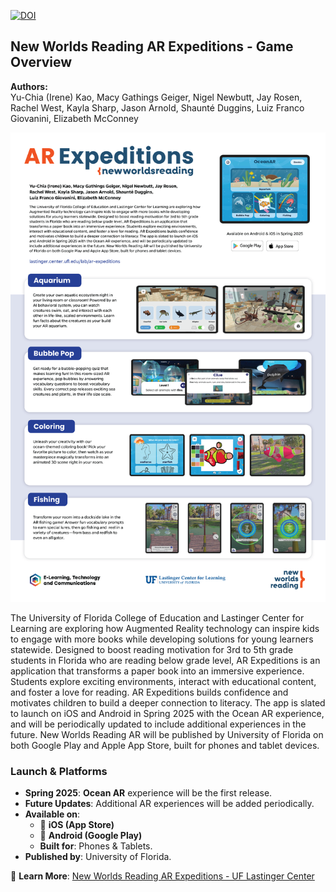 [![DOI](https://zenodo.org/badge/DOI/10.5281/zenodo.15546758.svg)](https://doi.org/10.5281/zenodo.15546758)

## New Worlds Reading AR Expeditions - Game Overview

**Authors:**  
Yu-Chia (Irene) Kao, Macy Gathings Geiger, Nigel Newbutt, Jay Rosen, Rachel West, Kayla Sharp, Jason Arnold, Shaunté Duggins, Luiz Franco Giovanini, Elizabeth McConney  

![Game Overview Poster](https://github.com/UF-College-of-Education/UF-AI-Summit-New-Worlds-Reading-AR-Expeditions-Game-Overview/blob/main/AI%20Summit%20Poster%202%20-%20New%20Worlds%20Reading%20AR%20Poster%20-%2024%20x%2036.png?raw=true)

The University of Florida College of Education and Lastinger Center for Learning are exploring how Augmented Reality technology can inspire kids to engage with more books while developing solutions for young learners statewide. Designed to boost reading motivation for 3rd to 5th grade students in Florida who are reading below grade level, AR Expeditions is an application that transforms a paper book into an immersive experience. Students explore exciting environments, interact with educational content, and foster a love for reading. AR Expeditions builds confidence and motivates children to build a deeper connection to literacy. The app is slated to launch on iOS and Android in Spring 2025 with the Ocean AR experience, and will be periodically updated to include additional experiences in the future. New Worlds Reading AR will be published by University of Florida on both Google Play and Apple App Store, built for phones and tablet devices.

### **Launch & Platforms**  
- **Spring 2025**: **Ocean AR** experience will be the first release.  
- **Future Updates**: Additional AR experiences will be added periodically.  
- **Available on**:  
  - 📱 **iOS (App Store)**  
  - 📱 **Android (Google Play)**  
  - **Built for**: Phones & Tablets.  
- **Published by**: University of Florida.  

🔗 **Learn More**: [New Worlds Reading AR Expeditions - UF Lastinger Center](https://lastinger.center.ufl.edu/lab/ar-expeditions)  
